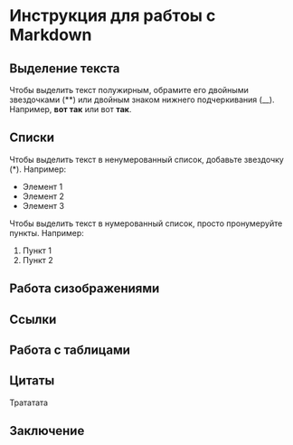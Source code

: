 # Инструкция для рабтоы с Markdown

## Выделение текста

Чтобы выделить текст полужирным, обрамите его двойными звездочками (**) или двойным знаком нижнего подчеркивания (__). Например, **вот так** или вот __так__. 

## Списки

Чтобы выделить текст в ненумерованный список, добавьте звездочку (*). Например:
* Элемент 1
* Элемент 2
* Элемент 3

Чтобы выделить текст в нумерованный список, просто пронумеруйте пункты. Например:
1. Пункт 1 
2. Пункт 2

## Работа сизображениями

## Ссылки

## Работа с таблицами

## Цитаты

Трататата

## Заключение 
